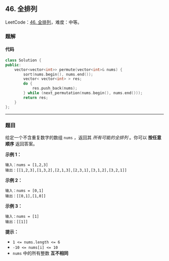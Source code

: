 ## 46. 全排列

LeetCode：[46. 全排列](https://leetcode.cn/problems/permutations/)，难度：中等。

### 题解

#### 代码

```c++
class Solution {
public:
    vector<vector<int>> permute(vector<int>& nums) {
        sort(nums.begin(), nums.end());
        vector< vector<int> > res;
        do {
            res.push_back(nums);
        } while (next_permutation(nums.begin(), nums.end()));
        return res;
    }
};
```



---



### 题目

给定一个不含重复数字的数组 `nums` ，返回其 *所有可能的全排列* 。你可以 **按任意顺序** 返回答案。

 

**示例 1：**

```
输入：nums = [1,2,3]
输出：[[1,2,3],[1,3,2],[2,1,3],[2,3,1],[3,1,2],[3,2,1]]
```

**示例 2：**

```
输入：nums = [0,1]
输出：[[0,1],[1,0]]
```

**示例 3：**

```
输入：nums = [1]
输出：[[1]]
```

 

**提示：**

- `1 <= nums.length <= 6`
- `-10 <= nums[i] <= 10`
- `nums` 中的所有整数 **互不相同**


